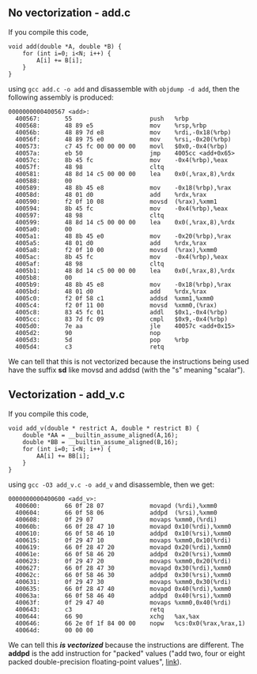 ## No vectorization - add.c ##

If you compile this code,

```
void add(double *A, double *B) {
    for (int i=0; i<N; i++) {
        A[i] += B[i];
    }
}
```

using ```gcc add.c -o add``` and disassemble with ```objdump -d add```, then the following assembly is produced:

```
0000000000400567 <add>:
  400567:       55                      push   %rbp
  400568:       48 89 e5                mov    %rsp,%rbp
  40056b:       48 89 7d e8             mov    %rdi,-0x18(%rbp)
  40056f:       48 89 75 e0             mov    %rsi,-0x20(%rbp)
  400573:       c7 45 fc 00 00 00 00    movl   $0x0,-0x4(%rbp)
  40057a:       eb 50                   jmp    4005cc <add+0x65>
  40057c:       8b 45 fc                mov    -0x4(%rbp),%eax
  40057f:       48 98                   cltq
  400581:       48 8d 14 c5 00 00 00    lea    0x0(,%rax,8),%rdx
  400588:       00
  400589:       48 8b 45 e8             mov    -0x18(%rbp),%rax
  40058d:       48 01 d0                add    %rdx,%rax
  400590:       f2 0f 10 08             movsd  (%rax),%xmm1
  400594:       8b 45 fc                mov    -0x4(%rbp),%eax
  400597:       48 98                   cltq
  400599:       48 8d 14 c5 00 00 00    lea    0x0(,%rax,8),%rdx
  4005a0:       00
  4005a1:       48 8b 45 e0             mov    -0x20(%rbp),%rax
  4005a5:       48 01 d0                add    %rdx,%rax
  4005a8:       f2 0f 10 00             movsd  (%rax),%xmm0
  4005ac:       8b 45 fc                mov    -0x4(%rbp),%eax
  4005af:       48 98                   cltq
  4005b1:       48 8d 14 c5 00 00 00    lea    0x0(,%rax,8),%rdx
  4005b8:       00
  4005b9:       48 8b 45 e8             mov    -0x18(%rbp),%rax
  4005bd:       48 01 d0                add    %rdx,%rax
  4005c0:       f2 0f 58 c1             addsd  %xmm1,%xmm0
  4005c4:       f2 0f 11 00             movsd  %xmm0,(%rax)
  4005c8:       83 45 fc 01             addl   $0x1,-0x4(%rbp)
  4005cc:       83 7d fc 09             cmpl   $0x9,-0x4(%rbp)
  4005d0:       7e aa                   jle    40057c <add+0x15>
  4005d2:       90                      nop
  4005d3:       5d                      pop    %rbp
  4005d4:       c3                      retq
```

We can tell that this is not vectorized because the instructions being used have the suffix **sd** like movsd and addsd (with the "s" meaning "scalar"). 

## Vectorization - add_v.c ##

If you compile this code,
```
void add_v(double * restrict A, double * restrict B) {
    double *AA = __builtin_assume_aligned(A,16);
    double *BB = __builtin_assume_aligned(B,16);
    for (int i=0; i<N; i++) {
        AA[i] += BB[i];
    }
}
```

using ```gcc -O3 add_v.c -o add_v``` and disassemble, then we get:
```
0000000000400600 <add_v>:
  400600:       66 0f 28 07             movapd (%rdi),%xmm0
  400604:       66 0f 58 06             addpd  (%rsi),%xmm0
  400608:       0f 29 07                movaps %xmm0,(%rdi)
  40060b:       66 0f 28 47 10          movapd 0x10(%rdi),%xmm0
  400610:       66 0f 58 46 10          addpd  0x10(%rsi),%xmm0
  400615:       0f 29 47 10             movaps %xmm0,0x10(%rdi)
  400619:       66 0f 28 47 20          movapd 0x20(%rdi),%xmm0
  40061e:       66 0f 58 46 20          addpd  0x20(%rsi),%xmm0
  400623:       0f 29 47 20             movaps %xmm0,0x20(%rdi)
  400627:       66 0f 28 47 30          movapd 0x30(%rdi),%xmm0
  40062c:       66 0f 58 46 30          addpd  0x30(%rsi),%xmm0
  400631:       0f 29 47 30             movaps %xmm0,0x30(%rdi)
  400635:       66 0f 28 47 40          movapd 0x40(%rdi),%xmm0
  40063a:       66 0f 58 46 40          addpd  0x40(%rsi),%xmm0
  40063f:       0f 29 47 40             movaps %xmm0,0x40(%rdi)
  400643:       c3                      retq
  400644:       66 90                   xchg   %ax,%ax
  400646:       66 2e 0f 1f 84 00 00    nopw   %cs:0x0(%rax,%rax,1)
  40064d:       00 00 00
```

We can tell this ***is vectorized*** because the instructions are different. The **addpd** is the add instruction for "packed" values ("add two, four or eight packed double-precision floating-point values", [link](https://www.felixcloutier.com/x86/ADDPD.html)).











 
